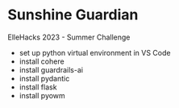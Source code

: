 # Sunshine Guardian
ElleHacks 2023 - Summer Challenge

- set up python virtual environment in VS Code
- install cohere
- install guardrails-ai
- install pydantic
- install flask
- install pyowm
